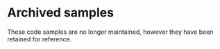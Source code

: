 # Archived samples

These code samples are no longer maintained, however they have been retained for reference.
